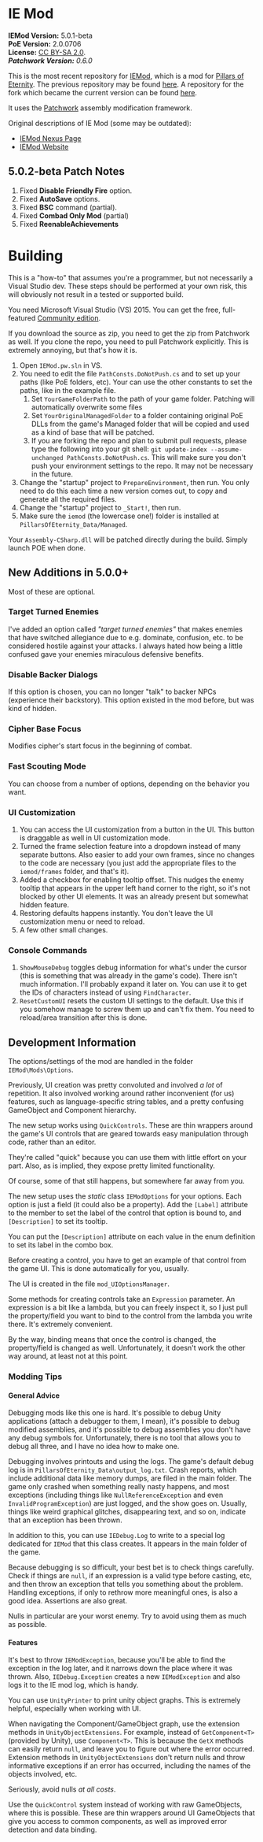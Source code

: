 # IE Mod
**IEMod Version:** 5.0.1-beta<br/>
**PoE Version:** 2.0.0706<br/>
**License:** [CC BY-SA 2.0](https://creativecommons.org/licenses/by-sa/2.0/).<br/>
_**Patchwork Version:** 0.6.0_

This is the most recent repository for [IEMod](https://bitbucket.org/Bester/poe-modding-framework), which is a mod for [Pillars of Eternity](http://eternity.obsidian.net/). The previous repository may be found [here](https://bitbucket.org/Bester/poe-modding-framework). A repository for the fork which became the current version can be found [here](https://bitbucket.org/GregRoss/patchwork-iemod).

It uses the [Patchwork](https://github.com/GregRos/Patchwork) assembly modification framework.

Original descriptions of IE Mod (some may be outdated):

* [IEMod Nexus Page](http://www.nexusmods.com/pillarsofeternity/mods/1/?)
* [IEMod Website](http://rien-ici.com/iemod/)

## 5.0.2-beta Patch Notes
1. Fixed **Disable Friendly Fire** option.
2. Fixed **AutoSave** options.
3. Fixed **BSC** command (partial).
4. Fixed **Combad Only Mod** (partial)
5. Fixed **ReenableAchievements**


# Building
This is a "how-to" that assumes you're a programmer, but not necessarily a Visual Studio dev. These steps should be performed at your own risk, this will obviously not result in a tested or supported build.

You need Microsoft Visual Studio (VS) 2015. You can get the free, full-featured [Community edition](https://www.visualstudio.com/products/visual-studio-community-vs).

If you download the source as zip, you need to get the zip from Patchwork as well. If you clone the repo, you need to pull Patchwork explicitly. This is extremely annoying, but that's how it is.  

1. Open `IEMod.pw.sln` in VS.
2. You need to edit the file `PathConsts.DoNotPush.cs` and to set up your paths (like PoE folders, etc). Your can use the other constants to set the paths, like in the example file.
	1.  Set `YourGameFolderPath` to the path of your game folder. Patching will automatically overwrite some files
	2.  Set `YourOriginalManagedFolder` to a folder containing original PoE DLLs from the game's Managed folder that will be copied and used as a kind of base that will be patched. 
	3.  If you are forking the repo and plan to submit pull requests, please type the following into your git shell: `git update-index --assume-unchanged PathConsts.DoNotPush.cs`. This will make sure you don't push your environment settings to the repo. It may not be necessary in the future.
1. Change the "startup" project to `PrepareEnvironment`, then run. You only need to do this each time a new version comes out, to copy and generate all the required files.
1. Change the "startup" project to `_Start!`, then run.
1. Make sure the `iemod` (the lowercase one!) folder is installed at `PillarsOfEternity_Data/Managed`.

Your `Assembly-CSharp.dll` will be patched directly during the build. Simply launch POE when done.

## New Additions in 5.0.0+

Most of these are optional.

### Target Turned Enemies
I've added an option called *"target turned enemies"* that makes enemies that have switched allegiance due to e.g. dominate, confusion, etc. to be considered hostile against your attacks. I always hated how being a little confused gave your enemies miraculous defensive benefits.

### Disable Backer Dialogs
If this option is chosen, you can no longer "talk" to backer NPCs (experience their backstory). This option existed in the mod before, but was kind of hidden.

### Cipher Base Focus
Modifies cipher's start focus in the beginning of combat.

### Fast Scouting Mode
You can choose from a number of options, depending on the behavior you want.

### UI Customization
1. You can access the UI customization from a button in the UI. This button is draggable as well in UI customization mode.
3. Turned the frame selection feature into a dropdown instead of many separate buttons. Also easier to add your own frames, since no changes to the code are necessary (you just add the appropriate files to the `iemod/frames` folder, and that's it).
2. Added a checkbox for enabling tooltip offset. This nudges the enemy tooltip that appears in the upper left hand corner to the right, so it's not blocked by other UI elements. It was an already present but somewhat hidden feature.
4. Restoring defaults happens instantly. You don't leave the UI customization menu or need to reload.
5. A few other small changes.

### Console Commands
1. `ShowMouseDebug` toggles debug information for what's under the cursor (this is something that was already in the game's code). There isn't much information. I'll probably expand it later on. You can use it to get the IDs of characters instead of using `FindCharacter`.
2. `ResetCustomUI` resets the custom UI settings to the default. Use this if you somehow manage to screw them up and can't fix them. You need to reload/area transition after this is done.

## Development Information
The options/settings of the mod are handled in the folder `IEMod\Mods\Options`.

Previously, UI creation was pretty convoluted and involved *a lot* of repetition. It also involved working around rather inconvenient (for us) features, such as language-specific string tables, and a pretty confusing GameObject and Component hierarchy. 

The new setup works using `QuickControls`. These are thin wrappers around the game's UI controls that are geared towards easy manipulation through code, rather than an editor. 

They're called "quick" because you can use them with little effort on your part. Also, as is implied, they expose pretty limited functionality.

Of course, some of that still happens, but somewhere far away from you.

The new setup uses the *static* class `IEModOptions` for your options. Each option is just a field (it could also be a property). Add the `[Label]` attribute to the member to set the label of the control that option is bound to, and `[Description]` to set its tooltip.

You can put the `[Description]` attribute on each value in the enum definition to set its label in the combo box. 

Before creating a control, you have to get an example of that control from the game UI. This is done automatically for you, usually.

The UI is created in the file `mod_UIOptionsManager`. 
		
Some methods for creating controls take an `Expression` parameter. An expression is a bit like a lambda, but you can freely inspect it, so I just pull the  property/field you want to bind to the control from the lambda you write there. It's extremely convenient.

By the way, binding means that once the control is changed, the property/field is changed as well. Unfortunately, it doesn't work the other way around, at least not at this point.

### Modding Tips

#### General Advice
Debugging mods like this one is hard. It's possible to debug Unity applications (attach a debugger to them, I mean), it's possible to debug modified assemblies, and it's possible to debug assemblies you don't have any debug symbols for. Unfortunately, there is no tool that allows you to debug all three, and I have no idea how to make one.

Debugging involves printouts and using the logs. The game's default debug log is in `PillarsOfEternity_Data\output_log.txt`. Crash reports, which include additional data like memory dumps, are filed in the main folder. The game only crashed when something really nasty happens, and most exceptions (including things like `NullReferenceException` and even `InvalidProgramException`) are just logged, and the show goes on. Usually, things like weird graphical glitches, disappearing text, and so on, indicate that an exception has been thrown.

In addition to this, you can use `IEDebug.Log` to write to a special log dedicated for `IEMod` that this class creates. It appears in the main folder of the game.

Because debugging is so difficult, your best bet is to check things carefully. Check if things are `null`, if an expression is a valid type before casting, etc, and then throw an exception that tells you something about the problem. Handling exceptions, if only to rethrow more meaningful ones, is also a good idea. Assertions are also great.

Nulls in particular are your worst enemy. Try to avoid using them as much as possible.

#### Features

It's best to throw `IEModException`, because you'll be able to find the exception in the log later, and it narrows down the place where it was thrown. Also, `IEDebug.Exception` creates a new `IEModException` and also logs it to the IE mod log, which is handy.

You can use `UnityPrinter` to print unity object graphs. This is extremely helpful, especially when working with UI.

When navigating the Component/GameObject graph, use the extension methods in `UnityObjectExtensions`. For example, instead of `GetComponent<T>` (provided by Unity), use `Component<T>`. This is because the `GetX` methods can easily return `null`, and leave you to figure out where the error occurred. Extension methods in `UnityObjectExtensions` don't return nulls and throw informative exceptions if an error has occurred, including the names of the objects involved, etc. 

Seriously, avoid nulls *at all costs*. 

Use the `QuickControl` system instead of working with raw GameObjects, where this is possible. These are thin wrappers around UI GameObjects that give you access to common components, as well as improved error detection and data binding.

